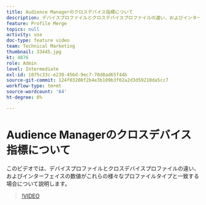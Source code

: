 ```yaml
---
title: Audience Managerのクロスデバイス指標について
description: デバイスプロファイルとクロスデバイスプロファイルの違い、およびインターフェイスの数値がこれらの様々なプロファイルタイプと一致する場合について説明します。
feature: Profile Merge
topics: null
activity: use
doc-type: feature video
team: Technical Marketing
thumbnail: 33445.jpg
kt: 4876
role: Admin
level: Intermediate
exl-id: 1075c33c-e230-456d-9ec7-70d8ad65f44b
source-git-commit: 124f03208f2b4e3b109b3f02a2d3d59210da5cc7
workflow-type: tm+mt
source-wordcount: '64'
ht-degree: 0%

---
```


# Audience Managerのクロスデバイス指標について

このビデオでは、デバイスプロファイルとクロスデバイスプロファイルの違い、およびインターフェイスの数値がこれらの様々なプロファイルタイプと一致する場合について説明します。

>[!VIDEO](https://video.tv.adobe.com/v/33445/?quality=12)
